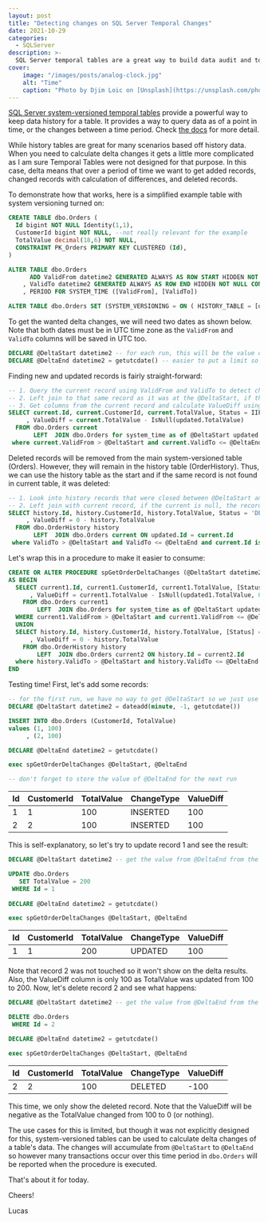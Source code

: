 ```yaml
---
layout: post
title: "Detecting changes on SQL Server Temporal Changes"
date: 2021-10-29
categories:
  - SQLServer
description: >-
  SQL Server temporal tables are a great way to build data audit and to see the state of data at a point in time. However, if you want to calculate what changed over a period of time, it gets a little trickier. Keep reading to see how.
cover:
    image: "/images/posts/analog-clock.jpg"
    alt: "Time"
    caption: "Photo by Djim Loic on [Unsplash](https://unsplash.com/photos/ft0-Xu4nTvA)"
---
```


[SQL Server system-versioned temporal tables](https://docs.microsoft.com/en-us/sql/relational-databases/tables/temporal-tables?view=sql-server-ver15) provide a powerful way to keep data history for a table.  It provides a way to query data as of a point in time, or the changes between a time period. Check [the docs](https://docs.microsoft.com/en-us/sql/relational-databases/tables/temporal-tables?view=sql-server-ver15) for more detail.

While history tables are great for many scenarios based off history data. When you need to calculate delta changes it gets a little more complicated as I am sure Temporal Tables were not designed for that purpose. In this case, delta means that over a period of time we want to get added records, changed records with calculation of differences, and deleted records.

To demonstrate how that works, here is a simplified example table with system versioning turned on:

```sql
CREATE TABLE dbo.Orders (
  Id bigint NOT NULL Identity(1,1),
  CustomerId bigint NOT NULL, --not really relevant for the example
  TotalValue decimal(18,6) NOT NULL,
  CONSTRAINT PK_Orders PRIMARY KEY CLUSTERED (Id),
)

ALTER TABLE dbo.Orders 
      ADD ValidFrom datetime2 GENERATED ALWAYS AS ROW START HIDDEN NOT NULL CONSTRAINT DF_Orders_ValidFrom DEFAULT (SYSUTCDATETIME())
    , ValidTo datetime2 GENERATED ALWAYS AS ROW END HIDDEN NOT NULL CONSTRAINT DF_Orders_ValidTo DEFAULT ('9999-12-31 23:59:59.9999999')
    , PERIOD FOR SYSTEM_TIME ([ValidFrom], [ValidTo])

ALTER TABLE dbo.Orders SET (SYSTEM_VERSIONING = ON ( HISTORY_TABLE = [dbo].[OrderHistory], HISTORY_RETENTION_PERIOD = 1 Year ))
```

To get the wanted delta changes, we will need two dates as shown below. Note that both dates must be in UTC time zone as the ``ValidFrom`` and ``ValidTo`` columns will be saved in UTC too.

```sql
DECLARE @DeltaStart datetime2 -- for each run, this will be the value of @DeltaEnd of the previous run
DECLARE @DeltaEnd datetime2 = getutcdate() -- easier to put a limit so we know exactly what the next @DeltaStart will be
```

Finding new and updated records is fairly straight-forward:

```sql
-- 1. Query the current record using ValidFrom and ValidTo to detect changes
-- 2. Left join to that same record as it was at the @DeltaStart, if the record was changed, updated won't be null
-- 3. Get columns from the current record and calculate ValueDiff using current.TotalValue - updated.TotalValue
SELECT current.Id, current.CustomerId, current.TotalValue, Status = IIF(IsNull(updated.Id, 0) = 0, 'INSERTED', 'UPDATED')
     , ValueDiff = current.TotalValue - IsNull(updated.TotalValue)
  FROM dbo.Orders current
       LEFT  JOIN dbo.Orders for system_time as of @DeltaStart updated ON updated.Id = current.Id
 where current.ValidFrom > @DeltaStart and current.ValidTo <= @DeltaEnd
```

Deleted records will be removed from the main system-versioned table (Orders). However, they will remain in the history table (OrderHistory). Thus, we can use the history table as the start and if the same record is not found in current table, it was deleted:

```sql
-- 1. Look into history records that were closed between @DeltaStart and @DeltaEnd
-- 2. Left join with current record, if the current is null, the record was deleted
SELECT history.Id, history.CustomerId, history.TotalValue, Status = 'DELETED'
     , ValueDiff = 0 - history.TotalValue
  FROM dbo.OrderHistory history
       LEFT  JOIN dbo.Orders current ON updated.Id = current.Id
 where ValidTo > @DeltaStart and ValidTo <= @DeltaEnd and current.Id is null
```

Let's wrap this in a procedure to make it easier to consume:

```sql
CREATE OR ALTER PROCEDURE spGetOrderDeltaChanges (@DeltaStart datetime2, @DeltaEnd datetime2)
AS BEGIN
  SELECT current1.Id, current1.CustomerId, current1.TotalValue, [Status] = IIF(IsNull(updated1.Id, 0) = 0, 'INSERTED', 'UPDATED')
      , ValueDiff = current1.TotalValue - IsNull(updated1.TotalValue, 0)
    FROM dbo.Orders current1
        LEFT  JOIN dbo.Orders for system_time as of @DeltaStart updated1 ON updated1.Id = current1.Id
  WHERE current1.ValidFrom > @DeltaStart and current1.ValidFrom <= @DeltaEnd
  UNION
  SELECT history.Id, history.CustomerId, history.TotalValue, [Status] = 'DELETED'
      , ValueDiff = 0 - history.TotalValue
    FROM dbo.OrderHistory history
        LEFT  JOIN dbo.Orders current2 ON history.Id = current2.Id
  where history.ValidTo > @DeltaStart and history.ValidTo <= @DeltaEnd and current2.Id is null
END
```

Testing time! First, let's add some records:

```sql
-- for the first run, we have no way to get @DeltaStart so we just use some time before the insert
DECLARE @DeltaStart datetime2 = dateadd(minute, -1, getutcdate())

INSERT INTO dbo.Orders (CustomerId, TotalValue)
values (1, 100)
     , (2, 100)

DECLARE @DeltaEnd datetime2 = getutcdate()

exec spGetOrderDeltaChanges @DeltaStart, @DeltaEnd

-- don't forget to store the value of @DeltaEnd for the next run
```

|Id|CustomerId|TotalValue|ChangeType|ValueDiff|
|-|-|-|-|-|
|1|1|100|INSERTED|100|
|2|2|100|INSERTED|100|

This is self-explanatory, so let's try to update record 1 and see the result:

```sql
DECLARE @DeltaStart datetime2 -- get the value from @DeltaEnd from the previous run

UPDATE dbo.Orders
   SET TotalValue = 200
 WHERE Id = 1
 
DECLARE @DeltaEnd datetime2 = getutcdate()

exec spGetOrderDeltaChanges @DeltaStart, @DeltaEnd
```

|Id|CustomerId|TotalValue|ChangeType|ValueDiff|
|-|-|-|-|-|
|1|1|200|UPDATED|100|

Note that record 2 was not touched so it won't show on the delta results. Also, the ValueDiff column is only 100 as TotalValue was updated from 100 to 200. Now, let's delete record 2 and see what happens:

```sql
DECLARE @DeltaStart datetime2 -- get the value from @DeltaEnd from the previous run

DELETE dbo.Orders
 WHERE Id = 2

DECLARE @DeltaEnd datetime2 = getutcdate()

exec spGetOrderDeltaChanges @DeltaStart, @DeltaEnd
```

|Id|CustomerId|TotalValue|ChangeType|ValueDiff|
|-|-|-|-|-|
|2|2|100|DELETED|-100|

This time, we only show the deleted record. Note that the ValueDiff will be negative as the TotalValue changed from 100 to 0 (or nothing).

The use cases for this is limited, but though it was not explicitly designed for this, system-versioned tables can be used to calculate delta changes of a table's data. The changes will accumulate from ``@DeltaStart`` to ``@DeltaEnd`` so however many transactions occur over this time period in ``dbo.Orders`` will be reported when the procedure is executed.

That's about it for today. 

Cheers!

Lucas